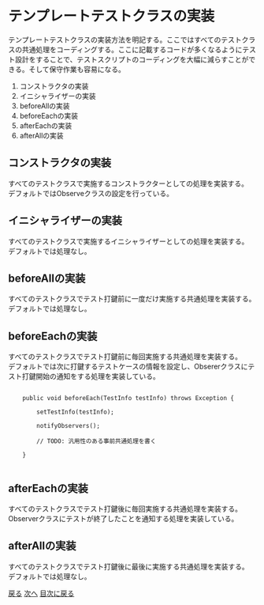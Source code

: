 <head>
        <meta charset="UTF-8">
        <meta name="viewport" content="width=device-width">
        <link rel="stylesheet" href="../../resources/css/default.css"></link>
</head>
<body>
    <div class="title">
        <h1>テンプレートテストクラスの実装</h1>
        <p>
            テンプレートテストクラスの実装方法を明記する。ここではすべてのテストクラスの共通処理をコーディングする。ここに記載するコードが多くなるようにテスト設計をすることで、テストスクリプトのコーディングを大幅に減らすことができる。そして保守作業も容易になる。
        </p>
    </div>
    <div class="index">
        <ol type="1">
            <li>コンストラクタの実装</li>
            <li>イニシャライザーの実装</li>
            <li>beforeAllの実装</li>
            <li>beforeEachの実装</li>
            <li>afterEachの実装</li>
            <li>afterAllの実装</li>
        </ol>
    </div>
    <div class="howTo">
        <h2>コンストラクタの実装</h2>
        <p>
            すべてのテストクラスで実施するコンストラクターとしての処理を実装する。<br>
            デフォルトではObserveクラスの設定を行っている。
        </p>
    </div>
    <div class="howTo">
        <h2>イニシャライザーの実装</h2>
        <p>
            すべてのテストクラスで実施するイニシャライザーとしての処理を実装する。<br>
            デフォルトでは処理なし。
        </p>
    </div>
    <div class="howTo">
        <h2>beforeAllの実装</h2>
        <p>
            すべてのテストクラスでテスト打鍵前に一度だけ実施する共通処理を実装する。<br>
            デフォルトでは処理なし。
        </p>
    </div>
    <div class="howTo">
        <h2>beforeEachの実装</h2>
        <p>
            すべてのテストクラスでテスト打鍵前に毎回実施する共通処理を実装する。<br>
            デフォルトでは次に打鍵するテストケースの情報を設定し、Obsererクラスにテスト打鍵開始の通知をする処理を実装している。
            <pre><code>
    public void beforeEach(TestInfo testInfo) throws Exception { <br>
        setTestInfo(testInfo); <br>
        notifyObservers(); <br>
        // TODO: 汎用性のある事前共通処理を書く <br>
    }
            </code></pre>
        </p>
    </div>
    <div class="howTo">
        <h2>afterEachの実装</h2>
        <p>
            すべてのテストクラスでテスト打鍵後に毎回実施する共通処理を実装する。<br>
            Observerクラスにテストが終了したことを通知する処理を実装している。
        </p>
    </div>
    <div class="howTo">
        <h2>afterAllの実装</h2>
        <p>
            すべてのテストクラスでテスト打鍵後に最後に実施する共通処理を実装する。<br>
            デフォルトでは処理なし。
        </p>
    </div>
    <div>
        <a href="tuningScreenshot.md">戻る</a>
        <a href="implementPageobjectClass.md">次へ</a>
        <a href="../index.md">目次に戻る</a>
    </div>
</body>